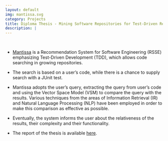 ```yaml
---
layout: default
img: mantissa.svg
category: Projects
title: Diploma Thesis - Mining Software Repositories for Test-Driven Reuse (Mantissa)
description: |
---
```


<br>

* [Mantissa](http://mantissa.ee.auth.gr:5050/) is a Recommendation System for Software Engineering (RSSE) emphasizing Test-Driven Development (TDD), which allows code searching in growing repositories.

* The search is based on a user’s code, while there is a chance to supply search with a JUnit test.

* Mantissa adopts the user’s query, extracting the query from user’s code and using the Vector Space Model (VSM) to compare the query with the results. Various techniques from the areas of Information Retrieval (IR) and Natural Language Processing (NLP) have been employed in order to make this comparison as effective as possible.

* Eventually, the system informs the user about the relativeness of the results, their complexity and their functionality.

* The report of the thesis is available [here](https://www.dropbox.com/s/d70b8q7v83u74li/Katirtzis_Nikolaos_TDD_Reuse.pdf?dl=0).
